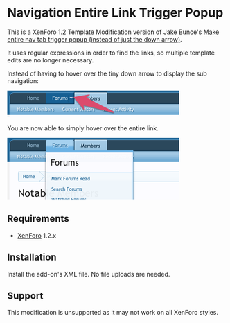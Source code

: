 Navigation Entire Link Trigger Popup
===========================

This is a XenForo 1.2 Template Modification version of Jake Bunce's [Make entire nav tab trigger popup (instead of just the down arrow)](http://xenforo.com/community/resources/make-entire-nav-tab-trigger-popup-instead-of-just-the-down-arrow.968/).

It uses regular expressions in order to find the links, so multiple template edits are no longer necessary.

Instead of having to hover over the tiny down arrow to display the sub navigation:

![Tiny Arrow Hover](screenshots/navhover1.png)

You are now able to simply hover over the entire link.

![Entire Link Hover](screenshots/navhover2.png)

Requirements
------------
* [XenForo](http://xenforo.com/) 1.2.x

Installation
------------
Install the add-on's XML file. No file uploads are needed.

Support
------------
This modification is unsupported as it may not work on all XenForo styles.